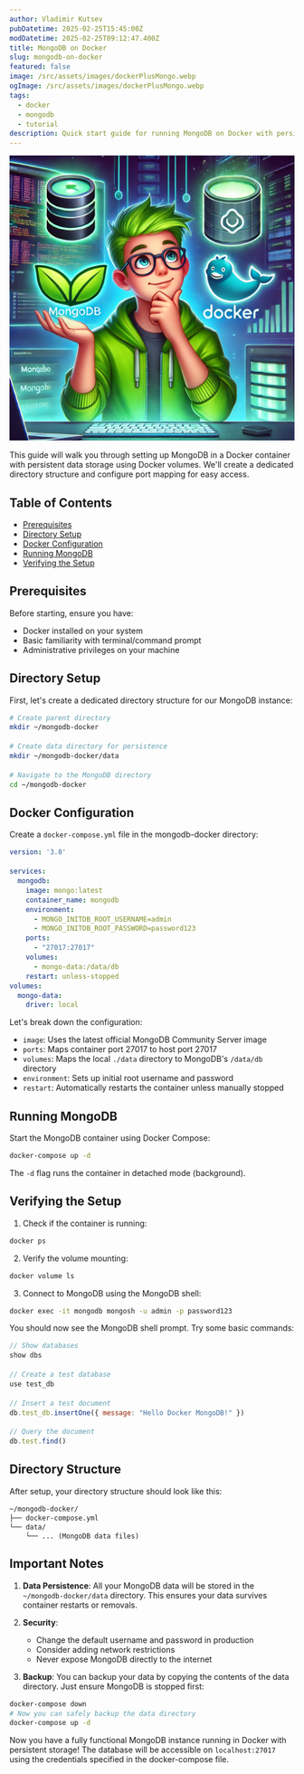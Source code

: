 ```yaml
---
author: Vladimir Kutsev
pubDatetime: 2025-02-25T15:45:00Z
modDatetime: 2025-02-25T09:12:47.400Z
title: MongoDB on Docker
slug: mongodb-on-docker
featured: false
image: /src/assets/images/dockerPlusMongo.webp
ogImage: /src/assets/images/dockerPlusMongo.webp
tags:
  - docker
  - mongodb
  - tutorial
description: Quick start guide for running MongoDB on Docker with persistent data storage.
---
```


![MongoDB on Docker](/src/assets/images/dockerPlusMongo.webp)

This guide will walk you through setting up MongoDB in a Docker container with persistent data storage using Docker volumes. We'll create a dedicated directory structure and configure port mapping for easy access.

## Table of Contents
- [Prerequisites](#prerequisites)
- [Directory Setup](#directory-setup)
- [Docker Configuration](#docker-configuration)
- [Running MongoDB](#running-mongodb)
- [Verifying the Setup](#verifying-the-setup)

## Prerequisites

Before starting, ensure you have:
- Docker installed on your system
- Basic familiarity with terminal/command prompt
- Administrative privileges on your machine

## Directory Setup

First, let's create a dedicated directory structure for our MongoDB instance:

```bash
# Create parent directory
mkdir ~/mongodb-docker

# Create data directory for persistence
mkdir ~/mongodb-docker/data

# Navigate to the MongoDB directory
cd ~/mongodb-docker
```

## Docker Configuration

Create a `docker-compose.yml` file in the mongodb-docker directory:

```yaml
version: '3.8'

services:
  mongodb:
    image: mongo:latest
    container_name: mongodb
    environment:
      - MONGO_INITDB_ROOT_USERNAME=admin
      - MONGO_INITDB_ROOT_PASSWORD=password123
    ports:
      - "27017:27017"
    volumes:
      - mongo-data:/data/db
    restart: unless-stopped
volumes:
  mongo-data:
    driver: local
```

Let's break down the configuration:
- `image`: Uses the latest official MongoDB Community Server image
- `ports`: Maps container port 27017 to host port 27017
- `volumes`: Maps the local `./data` directory to MongoDB's `/data/db` directory
- `environment`: Sets up initial root username and password
- `restart`: Automatically restarts the container unless manually stopped

## Running MongoDB

Start the MongoDB container using Docker Compose:

```bash
docker-compose up -d
```

The `-d` flag runs the container in detached mode (background).

## Verifying the Setup

1. Check if the container is running:
```bash
docker ps
```

2. Verify the volume mounting:
```bash
docker volume ls
```

3. Connect to MongoDB using the MongoDB shell:
```bash
docker exec -it mongodb mongosh -u admin -p password123
```

You should now see the MongoDB shell prompt. Try some basic commands:
```javascript
// Show databases
show dbs

// Create a test database
use test_db

// Insert a test document
db.test_db.insertOne({ message: "Hello Docker MongoDB!" })

// Query the document
db.test.find()
```

## Directory Structure
After setup, your directory structure should look like this:
```
~/mongodb-docker/
├── docker-compose.yml
└── data/
    └── ... (MongoDB data files)
```

## Important Notes

1. **Data Persistence**: All your MongoDB data will be stored in the `~/mongodb-docker/data` directory. This ensures your data survives container restarts or removals.

2. **Security**: 
   - Change the default username and password in production
   - Consider adding network restrictions
   - Never expose MongoDB directly to the internet

3. **Backup**: You can backup your data by copying the contents of the data directory. Just ensure MongoDB is stopped first:
```bash
docker-compose down
# Now you can safely backup the data directory
docker-compose up -d
```

Now you have a fully functional MongoDB instance running in Docker with persistent storage! The database will be accessible on `localhost:27017` using the credentials specified in the docker-compose file.
